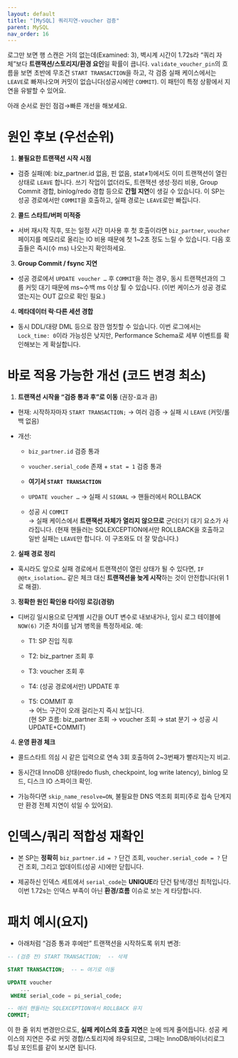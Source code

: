 ```yaml
---
layout: default
title: "[MySQL] 쿼리지연-voucher 검증" 
parent: MySQL
nav_order: 16
---
```




로그만 보면 행 스캔은 거의 없는데(Examined: 3), 벽시계 시간이 1.72s라 “쿼리 자체”보다 **트랜잭션/스토리지/환경 요인**일 확률이 큽니다. `validate_voucher_pin`의 흐름을 보면 초반에 무조건 `START TRANSACTION`을 하고, 각 검증 실패 케이스에서는 `LEAVE`로 빠져나오며 커밋이 없습니다(성공시에만 `COMMIT`). 이 패턴이 특정 상황에서 지연을 유발할 수 있어요.

아래 순서로 원인 점검→빠른 개선을 해보세요.

# 원인 후보 (우선순위)

1. **불필요한 트랜잭션 시작 시점**
    

- 검증 실패(예: biz_partner.id 없음, 핀 없음, stat≠1)에서도 이미 트랜잭션이 열린 상태로 `LEAVE` 합니다. 쓰기 작업이 없더라도, 트랜잭션 생성·정리 비용, Group Commit 경합, binlog/redo 경합 등으로 **간헐 지연**이 생길 수 있습니다. 이 SP는 성공 경로에서만 `COMMIT`을 호출하고, 실패 경로는 `LEAVE`로만 빠집니다.
    

2. **콜드 스타트/버퍼 미적중**
    

- 서버 재시작 직후, 또는 일정 시간 미사용 후 첫 호출이라면 `biz_partner`, `voucher` 페이지를 메모리로 올리는 IO 비용 때문에 첫 1~2초 정도 느릴 수 있습니다. 다음 호출들은 즉시(수 ms) 나오는지 확인하세요.
    

3. **Group Commit / fsync 지연**
    

- 성공 경로에서 `UPDATE voucher …` 후 `COMMIT`을 하는 경우, 동시 트랜잭션과의 그룹 커밋 대기 때문에 ms~수백 ms 이상 튈 수 있습니다. (이번 케이스가 성공 경로였는지는 OUT 값으로 확인 필요.)
    

4. **메타데이터 락·다른 세션 경합**
    

- 동시 DDL/대량 DML 등으로 잠깐 멈칫할 수 있습니다. 이번 로그에서는 `Lock_time: 0`이라 가능성은 낮지만, Performance Schema로 세부 이벤트를 확인해보는 게 확실합니다.
    

# 바로 적용 가능한 개선 (코드 변경 최소)

1. **트랜잭션 시작을 “검증 통과 후”로 이동** (권장-효과 큼)
    

- 현재: 시작하자마자 `START TRANSACTION;` → 여러 검증 → 실패 시 `LEAVE` (커밋/롤백 없음)
    
- 개선:
    
    - `biz_partner.id` 검증 통과
        
    - `voucher.serial_code` 존재 + `stat = 1` 검증 통과
        
    - **여기서 `START TRANSACTION`**
        
    - `UPDATE voucher …` → 실패 시 `SIGNAL` → 핸들러에서 ROLLBACK
        
    - 성공 시 `COMMIT`  
        → 실패 케이스에서 **트랜잭션 자체가 열리지 않으므로** 군더더기 대기 요소가 사라집니다. (현재 핸들러는 SQLEXCEPTION에서만 ROLLBACK을 호출하고 일반 실패는 `LEAVE`만 합니다. 이 구조와도 더 잘 맞습니다.)
        

2. **실패 경로 정리**
    

- 혹시라도 앞으로 실패 경로에서 트랜잭션이 열린 상태가 될 수 있다면, `IF @@tx_isolation…` 같은 체크 대신 **트랜잭션을 늦게 시작**하는 것이 안전합니다(위 1로 해결).
    

3. **정확한 원인 확인용 타이밍 로깅(경량)**
    

- 디버깅 일시용으로 단계별 시간을 OUT 변수로 내보내거나, 임시 로그 테이블에 `NOW(6)` 기준 차이를 남겨 병목을 특정하세요. 예:
    
    - T1: SP 진입 직후
        
    - T2: biz_partner 조회 후
        
    - T3: voucher 조회 후
        
    - T4: (성공 경로에서만) UPDATE 후
        
    - T5: COMMIT 후  
        → 어느 구간이 오래 걸리는지 즉시 보입니다.  
        (현 SP 흐름: biz_partner 조회 → voucher 조회 → stat 분기 → 성공 시 UPDATE+COMMIT)
        

4. **운영 환경 체크**
    

- 콜드스타트 의심 시 같은 입력으로 연속 3회 호출하여 2~3번째가 빨라지는지 비교.
    
- 동시간대 InnoDB 상태(redo flush, checkpoint, log write latency), binlog 모드, 디스크 IO 스파이크 확인.
    
- 가능하다면 `skip_name_resolve=ON`, 불필요한 DNS 역조회 회피(주로 접속 단계지만 환경 전체 지연이 섞일 수 있어요).
    

# 인덱스/쿼리 적합성 재확인

- 본 SP는 **정확히** `biz_partner.id = ?` 단건 조회, `voucher.serial_code = ?` 단건 조회, 그리고 업데이트(성공 시)에만 닫힙니다.
    
- 제공하신 인덱스 세트에서 `serial_code`는 **UNIQUE**라 단건 탐색/갱신 최적입니다. 이번 1.72s는 인덱스 부족이 아닌 **환경/흐름** 이슈로 보는 게 타당합니다.
    

# 패치 예시(요지)

- 아래처럼 “검증 통과 후에만” 트랜잭션을 시작하도록 위치 변경:
```sql
-- (검증 전) START TRANSACTION;  -- 삭제

START TRANSACTION;  -- ← 여기로 이동

UPDATE voucher
	...
 WHERE serial_code = pi_serial_code;

-- 에러 핸들러는 SQLEXCEPTION에서 ROLLBACK 유지
COMMIT;
```

이 한 줄 위치 변경만으로도, **실패 케이스의 호출 지연**은 눈에 띄게 줄어듭니다. 성공 케이스의 지연은 주로 커밋 경합/스토리지에 좌우되므로, 그때는 InnoDB/바이너리로그 튜닝 포인트를 같이 보시면 됩니다.